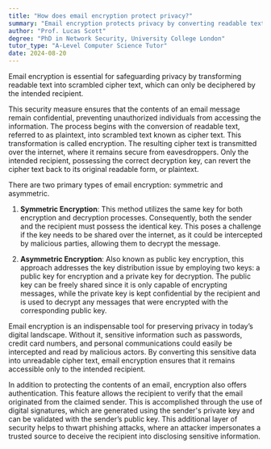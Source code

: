 ```yaml
---
title: "How does email encryption protect privacy?"
summary: "Email encryption protects privacy by converting readable text into scrambled cipher text, only decipherable by the intended recipient."
author: "Prof. Lucas Scott"
degree: "PhD in Network Security, University College London"
tutor_type: "A-Level Computer Science Tutor"
date: 2024-08-20
---
```


Email encryption is essential for safeguarding privacy by transforming readable text into scrambled cipher text, which can only be deciphered by the intended recipient.

This security measure ensures that the contents of an email message remain confidential, preventing unauthorized individuals from accessing the information. The process begins with the conversion of readable text, referred to as plaintext, into scrambled text known as cipher text. This transformation is called encryption. The resulting cipher text is transmitted over the internet, where it remains secure from eavesdroppers. Only the intended recipient, possessing the correct decryption key, can revert the cipher text back to its original readable form, or plaintext.

There are two primary types of email encryption: symmetric and asymmetric. 

1. **Symmetric Encryption**: This method utilizes the same key for both encryption and decryption processes. Consequently, both the sender and the recipient must possess the identical key. This poses a challenge if the key needs to be shared over the internet, as it could be intercepted by malicious parties, allowing them to decrypt the message.

2. **Asymmetric Encryption**: Also known as public key encryption, this approach addresses the key distribution issue by employing two keys: a public key for encryption and a private key for decryption. The public key can be freely shared since it is only capable of encrypting messages, while the private key is kept confidential by the recipient and is used to decrypt any messages that were encrypted with the corresponding public key.

Email encryption is an indispensable tool for preserving privacy in today’s digital landscape. Without it, sensitive information such as passwords, credit card numbers, and personal communications could easily be intercepted and read by malicious actors. By converting this sensitive data into unreadable cipher text, email encryption ensures that it remains accessible only to the intended recipient.

In addition to protecting the contents of an email, encryption also offers authentication. This feature allows the recipient to verify that the email originated from the claimed sender. This is accomplished through the use of digital signatures, which are generated using the sender's private key and can be validated with the sender’s public key. This additional layer of security helps to thwart phishing attacks, where an attacker impersonates a trusted source to deceive the recipient into disclosing sensitive information.
    